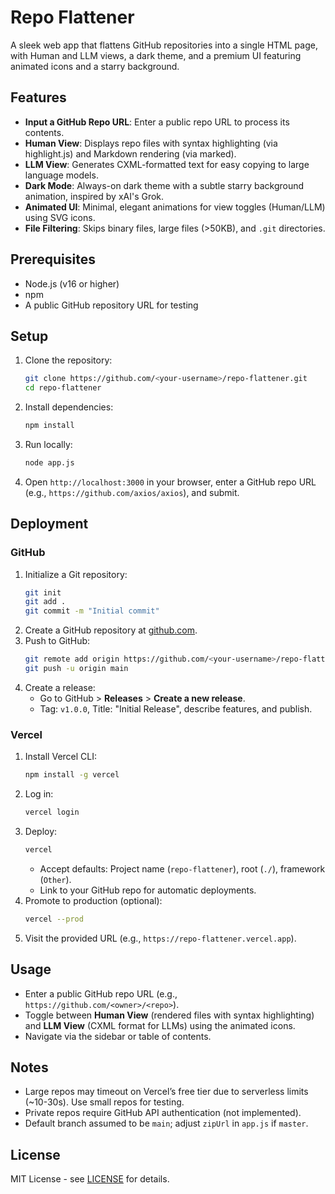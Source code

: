 # Repo Flattener

A sleek web app that flattens GitHub repositories into a single HTML page, with Human and LLM views, a dark theme, and a premium UI featuring animated icons and a starry background.

## Features
- **Input a GitHub Repo URL**: Enter a public repo URL to process its contents.
- **Human View**: Displays repo files with syntax highlighting (via highlight.js) and Markdown rendering (via marked).
- **LLM View**: Generates CXML-formatted text for easy copying to large language models.
- **Dark Mode**: Always-on dark theme with a subtle starry background animation, inspired by xAI's Grok.
- **Animated UI**: Minimal, elegant animations for view toggles (Human/LLM) using SVG icons.
- **File Filtering**: Skips binary files, large files (>50KB), and `.git` directories.

## Prerequisites
- Node.js (v16 or higher)
- npm
- A public GitHub repository URL for testing

## Setup
1. Clone the repository:
   ```bash
   git clone https://github.com/<your-username>/repo-flattener.git
   cd repo-flattener
   ```
2. Install dependencies:
   ```bash
   npm install
   ```
3. Run locally:
   ```bash
   node app.js
   ```
4. Open `http://localhost:3000` in your browser, enter a GitHub repo URL (e.g., `https://github.com/axios/axios`), and submit.

## Deployment
### GitHub
1. Initialize a Git repository:
   ```bash
   git init
   git add .
   git commit -m "Initial commit"
   ```
2. Create a GitHub repository at [github.com](https://github.com).
3. Push to GitHub:
   ```bash
   git remote add origin https://github.com/<your-username>/repo-flattener.git
   git push -u origin main
   ```
4. Create a release:
   - Go to GitHub > **Releases** > **Create a new release**.
   - Tag: `v1.0.0`, Title: "Initial Release", describe features, and publish.

### Vercel
1. Install Vercel CLI:
   ```bash
   npm install -g vercel
   ```
2. Log in:
   ```bash
   vercel login
   ```
3. Deploy:
   ```bash
   vercel
   ```
   - Accept defaults: Project name (`repo-flattener`), root (`./`), framework (`Other`).
   - Link to your GitHub repo for automatic deployments.
4. Promote to production (optional):
   ```bash
   vercel --prod
   ```
5. Visit the provided URL (e.g., `https://repo-flattener.vercel.app`).

## Usage
- Enter a public GitHub repo URL (e.g., `https://github.com/<owner>/<repo>`).
- Toggle between **Human View** (rendered files with syntax highlighting) and **LLM View** (CXML format for LLMs) using the animated icons.
- Navigate via the sidebar or table of contents.

## Notes
- Large repos may timeout on Vercel’s free tier due to serverless limits (~10-30s). Use small repos for testing.
- Private repos require GitHub API authentication (not implemented).
- Default branch assumed to be `main`; adjust `zipUrl` in `app.js` if `master`.

## License
MIT License - see [LICENSE](LICENSE) for details.